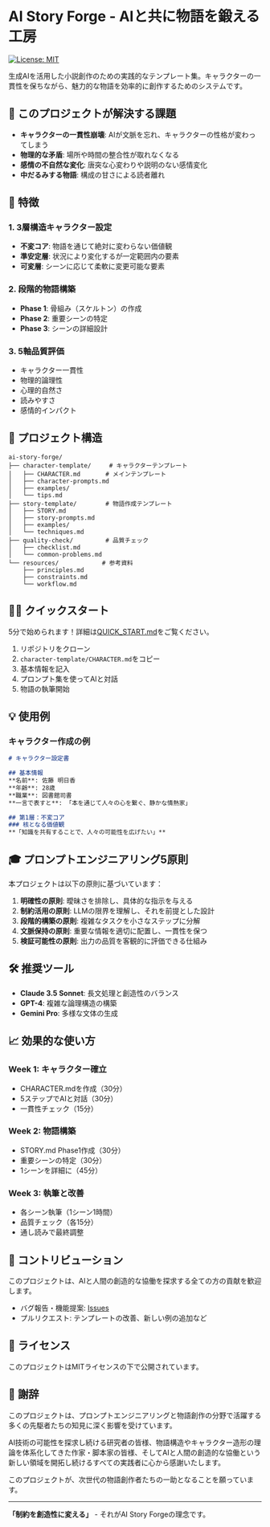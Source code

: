 # AI Story Forge - AIと共に物語を鍛える工房

[![License: MIT](https://img.shields.io/badge/License-MIT-yellow.svg)](https://opensource.org/licenses/MIT)

生成AIを活用した小説創作のための実践的なテンプレート集。キャラクターの一貫性を保ちながら、魅力的な物語を効率的に創作するためのシステムです。

## 🎯 このプロジェクトが解決する課題

- **キャラクターの一貫性崩壊**: AIが文脈を忘れ、キャラクターの性格が変わってしまう
- **物理的な矛盾**: 場所や時間の整合性が取れなくなる
- **感情の不自然な変化**: 唐突な心変わりや説明のない感情変化
- **中だるみする物語**: 構成の甘さによる読者離れ

## 🚀 特徴

### 1. 3層構造キャラクター設定
- **不変コア**: 物語を通じて絶対に変わらない価値観
- **準安定層**: 状況により変化するが一定範囲内の要素
- **可変層**: シーンに応じて柔軟に変更可能な要素

### 2. 段階的物語構築
- **Phase 1**: 骨組み（スケルトン）の作成
- **Phase 2**: 重要シーンの特定
- **Phase 3**: シーンの詳細設計

### 3. 5軸品質評価
- キャラクター一貫性
- 物理的論理性
- 心理的自然さ
- 読みやすさ
- 感情的インパクト

## 📁 プロジェクト構造

```
ai-story-forge/
├── character-template/     # キャラクターテンプレート
│   ├── CHARACTER.md       # メインテンプレート
│   ├── character-prompts.md
│   ├── examples/
│   └── tips.md
├── story-template/        # 物語作成テンプレート
│   ├── STORY.md
│   ├── story-prompts.md
│   ├── examples/
│   └── techniques.md
├── quality-check/         # 品質チェック
│   ├── checklist.md
│   └── common-problems.md
└── resources/            # 参考資料
    ├── principles.md
    ├── constraints.md
    └── workflow.md
```

## 🏃‍♂️ クイックスタート

5分で始められます！詳細は[QUICK_START.md](./QUICK_START.md)をご覧ください。

1. リポジトリをクローン
2. `character-template/CHARACTER.md`をコピー
3. 基本情報を記入
4. プロンプト集を使ってAIと対話
5. 物語の執筆開始

## 💡 使用例

### キャラクター作成の例

```markdown
# キャラクター設定書

## 基本情報
**名前**: 佐藤 明日香
**年齢**: 28歳
**職業**: 図書館司書
**一言で表すと**: 「本を通じて人々の心を繋ぐ、静かな情熱家」

## 第1層：不変コア
### 核となる価値観
**「知識を共有することで、人々の可能性を広げたい」**
```

## 🎓 プロンプトエンジニアリング5原則

本プロジェクトは以下の原則に基づいています：

1. **明確性の原則**: 曖昧さを排除し、具体的な指示を与える
2. **制約活用の原則**: LLMの限界を理解し、それを前提とした設計
3. **段階的構築の原則**: 複雑なタスクを小さなステップに分解
4. **文脈保持の原則**: 重要な情報を適切に配置し、一貫性を保つ
5. **検証可能性の原則**: 出力の品質を客観的に評価できる仕組み

## 🛠️ 推奨ツール

- **Claude 3.5 Sonnet**: 長文処理と創造性のバランス
- **GPT-4**: 複雑な論理構造の構築
- **Gemini Pro**: 多様な文体の生成

## 📈 効果的な使い方

### Week 1: キャラクター確立
- CHARACTER.mdを作成（30分）
- 5ステップでAIと対話（30分）
- 一貫性チェック（15分）

### Week 2: 物語構築
- STORY.md Phase1作成（30分）
- 重要シーンの特定（30分）
- 1シーンを詳細に（45分）

### Week 3: 執筆と改善
- 各シーン執筆（1シーン1時間）
- 品質チェック（各15分）
- 通し読みで最終調整

## 🤝 コントリビューション

このプロジェクトは、AIと人間の創造的な協働を探求する全ての方の貢献を歓迎します。

- バグ報告・機能提案: [Issues](https://github.com/nwiizo/ai-story-forge/issues)
- プルリクエスト: テンプレートの改善、新しい例の追加など

## 📜 ライセンス

このプロジェクトはMITライセンスの下で公開されています。

## 🙏 謝辞

このプロジェクトは、プロンプトエンジニアリングと物語創作の分野で活躍する多くの先駆者たちの知見に深く影響を受けています。

AI技術の可能性を探求し続ける研究者の皆様、物語構造やキャラクター造形の理論を体系化してきた作家・脚本家の皆様、そしてAIと人間の創造的な協働という新しい領域を開拓し続けるすべての実践者に心から感謝いたします。

このプロジェクトが、次世代の物語創作者たちの一助となることを願っています。

---

**「制約を創造性に変える」** - それがAI Story Forgeの理念です。